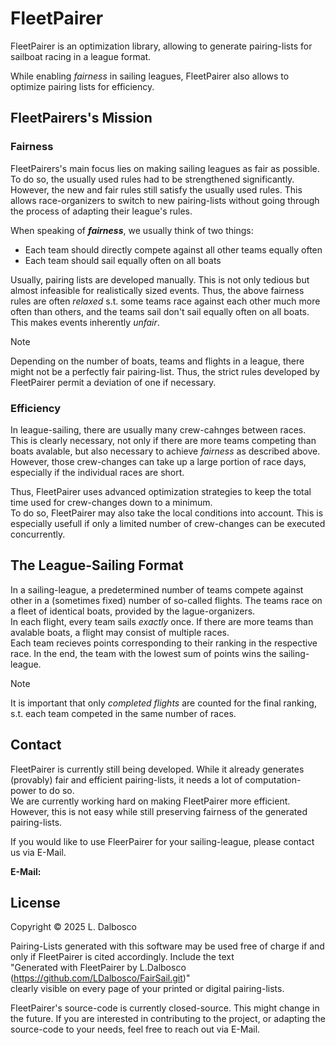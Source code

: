 # FleetPairer
FleetPairer is an optimization library, allowing to generate pairing-lists for
sailboat racing in a league format.

While enabling *fairness* in sailing leagues, FleetPairer also allows to
optimize pairing lists for efficiency.



## FleetPairers's Mission
### Fairness
FleetPairers's main focus lies on making sailing leagues as fair as possible.
To do so, the usually used rules had to be strengthened significantly.
However, the new and fair rules still satisfy the usually used rules. This
allows race-organizers to switch to new pairing-lists without going through the
process of adapting their league's rules.

When speaking of ***fairness***, we usually think of two things:  
* Each team should directly compete against all other teams equally often
* Each team should sail equally often on all boats

Usually, pairing lists are developed manually. This is not only tedious but almost infeasible for realistically sized events. Thus, the above fairness rules are often *relaxed* s.t. some teams race against each other much more often than others, and the teams sail don't sail equally often on all boats. This makes events inherently *unfair*.

> [!NOTE]
> Depending on the number of boats, teams and flights in a league, there might not be a perfectly fair pairing-list. Thus, the strict rules developed by FleetPairer permit a deviation of one if necessary.


### Efficiency
In league-sailing, there are usually many crew-cahnges between races. This is clearly necessary, not only if there are more teams competing than boats avalable, but also necessary to achieve *fairness* as described above. However, those crew-changes can take up a large portion of race days, especially if the individual races are short.

Thus, FleetPairer uses advanced optimization strategies to keep the total time used for crew-changes down to a minimum.  
To do so, FleetPairer may also take the local conditions into account. This is especially usefull if only a limited number of crew-changes can be executed concurrently.



## The League-Sailing Format
In a sailing-league, a predetermined number of teams compete against other in a (sometimes fixed) number of so-called flights. The teams race on a fleet of identical boats, provided by the lague-organizers.  
In each flight, every team sails *exactly* once. If there are more teams than avalable boats, a flight may consist of multiple races.  
Each team recieves points corresponding to their ranking in the respective race. In the end, the team with the lowest sum of points wins the sailing-league.

> [!NOTE]
> It is important that only *completed flights* are counted for the final ranking, s.t. each team competed in the same number of races.



## Contact
FleetPairer is currently still being developed. While it already generates (provably) fair and efficient pairing-lists, it needs a lot of computation-power to do so.  
We are currently working hard on making FleetPairer more efficient. However, this is not easy while still preserving fairness of the generated pairing-lists.  

If you would like to use FleerPairer for your sailing-league, please contact us via E-Mail.

**E-Mail:** 



## License
Copyright © 2025 L. Dalbosco

Pairing-Lists generated with this software may be used free of
charge if and only if FleetPairer is cited accordingly.
Include the text  
"Generated with FleetPairer by L.Dalbosco  
(https://github.com/LDalbosco/FairSail.git)"  
clearly visible on every page of your printed or digital pairing-lists.

FleetPairer's source-code is currently closed-source. This might change in the future. If you are interested in contributing to the project, or adapting the source-code to your needs, feel free to reach out via E-Mail.